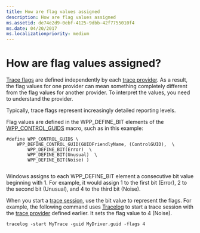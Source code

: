 ```yaml
---
title: How are flag values assigned
description: How are flag values assigned
ms.assetid: de74e2d9-0ebf-4125-9dbb-42f7755010f4
ms.date: 04/20/2017
ms.localizationpriority: medium
---
```


# How are flag values assigned?


[Trace flags](trace-flags.md) are defined independently by each [trace provider](trace-provider.md). As a result, the flag values for one provider can mean something completely different from the flag values for another provider. To interpret the values, you need to understand the provider.

Typically, trace flags represent increasingly detailed reporting levels.

Flag values are defined in the WPP\_DEFINE\_BIT elements of the [WPP\_CONTROL\_GUIDS](https://msdn.microsoft.com/library/windows/hardware/ff556186) macro, such as in this example:

```
#define WPP_CONTROL_GUIDS \
    WPP_DEFINE_CONTROL_GUID(GUIDFriendlyName, (ControlGUID),  \
        WPP_DEFINE_BIT(Error)  \
        WPP_DEFINE_BIT(Unusual)  \
        WPP_DEFINE_BIT(Noise) )
 
```

Windows assigns to each WPP\_DEFINE\_BIT element a consecutive bit value beginning with 1. For example, it would assign 1 to the first bit (Error), 2 to the second bit (Unusual), and 4 to the third bit (Noise).

When you start a [trace session](trace-session.md), use the bit value to represent the flags. For example, the following command uses [Tracelog](tracelog.md) to start a trace session with the [trace provider](trace-provider.md) defined earlier. It sets the flag value to 4 (Noise).

```
tracelog -start MyTrace -guid MyDriver.guid -flags 4
```

 

 





